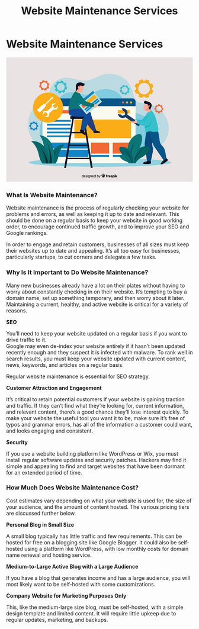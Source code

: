 ﻿---
layout: ../../../layouts/ServiceLayout.astro
title: "Website Maintenance Services"
faqtitle1: "Why is website maintenance crucial for businesses?"
faqtext1: "Website maintenance plays a crucial role in ensuring the continued functionality, security, and relevance of a business website. Regular maintenance helps identify and address issues, update content, and optimize performance, ultimately enhancing user experience, driving traffic, and improving search engine rankings."

faqtitle2: "What distinguishes professional website maintenance from sporadic updates?"
faqtext2: "Professional website maintenance involves proactive monitoring, regular updates, and comprehensive checks to ensure the smooth functioning and security of a website. Unlike sporadic updates, professional maintenance services adhere to industry best practices, address potential vulnerabilities, and prioritize the long-term health and performance of the website."

faqtitle3: "How can Techno Serve Ltd's Website Maintenance Services benefit businesses?"
faqtext3: "Techno Serve Ltd offers comprehensive website maintenance services designed to meet the diverse needs of businesses across various industries. Our experienced team of professionals provides proactive monitoring, timely updates, and security enhancements to keep websites running smoothly and securely. With our commitment to excellence and legendary support, we empower businesses to maintain a strong online presence and drive digital success effectively."

---
 # Website Maintenance Services

![logo design services](/public/assets/img/service/website-maintenance.png)

### What Is Website Maintenance?

Website maintenance is the process of regularly checking your website for problems and errors, as well as keeping it up to date and relevant. This should be done on a regular basis to keep your website in good working order, to encourage continued traffic growth, and to improve your SEO and Google rankings.

In order to engage and retain customers, businesses of all sizes must keep their websites up to date and appealing. It’s all too easy for businesses, particularly startups, to cut corners and delegate a few tasks.

### Why Is It Important to Do Website Maintenance?

Many new businesses already have a lot on their plates without having to worry about constantly checking in on their website. It’s tempting to buy a domain name, set up something temporary, and then worry about it later. Maintaining a current, healthy, and active website is critical for a variety of reasons.

**SEO**

You’ll need to keep your website updated on a regular basis if you want to drive traffic to it.  
Google may even de-index your website entirely if it hasn’t been updated recently enough and they suspect it is infected with malware. To rank well in search results, you must keep your website updated with current content, news, keywords, and articles on a regular basis.

Regular website maintenance is essential for SEO strategy.

**Customer Attraction and Engagement**

It’s critical to retain potential customers if your website is gaining traction and traffic. If they can’t find what they’re looking for, current information, and relevant content, there’s a good chance they’ll lose interest quickly. To make your website the useful tool you want it to be, make sure it’s free of typos and grammar errors, has all of the information a customer could want, and looks engaging and consistent.

**Security**

If you use a website building platform like WordPress or Wix, you must install regular software updates and security patches. Hackers may find it simple and appealing to find and target websites that have been dormant for an extended period of time.

### How Much Does Website Maintenance Cost?

Cost estimates vary depending on what your website is used for, the size of your audience, and the amount of content hosted. The various pricing tiers are discussed further below.

**Personal Blog in Small Size**

A small blog typically has little traffic and few requirements. This can be hosted for free on a blogging site like Google Blogger. It could also be self-hosted using a platform like WordPress, with low monthly costs for domain name renewal and hosting service.

**Medium-to-Large Active Blog with a Large Audience**

If you have a blog that generates income and has a large audience, you will most likely want to be self-hosted with some customizations.

  
**Company Website for Marketing Purposes Only**

This, like the medium-large size blog, must be self-hosted, with a simple design template and limited content. It will require little upkeep due to regular updates, marketing, and backups.
